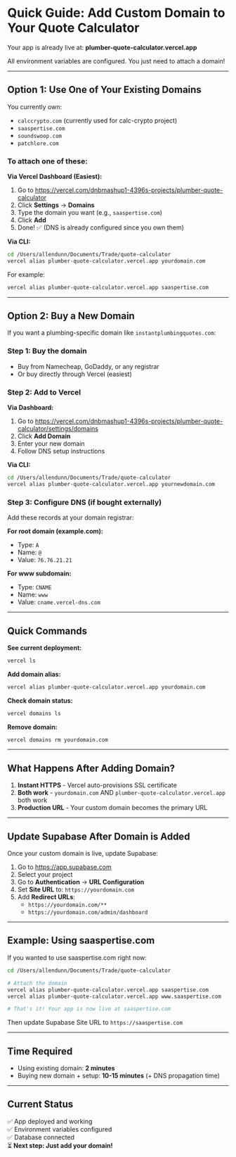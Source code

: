 # Quick Guide: Add Custom Domain to Your Quote Calculator

Your app is already live at: **plumber-quote-calculator.vercel.app**

All environment variables are configured. You just need to attach a domain!

---

## Option 1: Use One of Your Existing Domains

You currently own:
- `calccrypto.com` (currently used for calc-crypto project)
- `saaspertise.com` 
- `soundswoop.com`
- `patchlore.com`

### To attach one of these:

**Via Vercel Dashboard (Easiest):**

1. Go to https://vercel.com/dnbmashup1-4396s-projects/plumber-quote-calculator
2. Click **Settings** → **Domains**
3. Type the domain you want (e.g., `saaspertise.com`)
4. Click **Add**
5. Done! ✅ (DNS is already configured since you own them)

**Via CLI:**

```bash
cd /Users/allendunn/Documents/Trade/quote-calculator
vercel alias plumber-quote-calculator.vercel.app yourdomain.com
```

For example:
```bash
vercel alias plumber-quote-calculator.vercel.app saaspertise.com
```

---

## Option 2: Buy a New Domain

If you want a plumbing-specific domain like `instantplumbingquotes.com`:

### Step 1: Buy the domain
- Buy from Namecheap, GoDaddy, or any registrar
- Or buy directly through Vercel (easiest)

### Step 2: Add to Vercel

**Via Dashboard:**
1. Go to https://vercel.com/dnbmashup1-4396s-projects/plumber-quote-calculator/settings/domains
2. Click **Add Domain**
3. Enter your new domain
4. Follow DNS setup instructions

**Via CLI:**
```bash
cd /Users/allendunn/Documents/Trade/quote-calculator
vercel alias plumber-quote-calculator.vercel.app yournewdomain.com
```

### Step 3: Configure DNS (if bought externally)

Add these records at your domain registrar:

**For root domain (example.com):**
- Type: `A`
- Name: `@`
- Value: `76.76.21.21`

**For www subdomain:**
- Type: `CNAME`
- Name: `www`  
- Value: `cname.vercel-dns.com`

---

## Quick Commands

**See current deployment:**
```bash
vercel ls
```

**Add domain alias:**
```bash
vercel alias plumber-quote-calculator.vercel.app yourdomain.com
```

**Check domain status:**
```bash
vercel domains ls
```

**Remove domain:**
```bash
vercel domains rm yourdomain.com
```

---

## What Happens After Adding Domain?

1. **Instant HTTPS** - Vercel auto-provisions SSL certificate
2. **Both work** - `yourdomain.com` AND `plumber-quote-calculator.vercel.app` both work
3. **Production URL** - Your custom domain becomes the primary URL

---

## Update Supabase After Domain is Added

Once your custom domain is live, update Supabase:

1. Go to https://app.supabase.com
2. Select your project
3. Go to **Authentication** → **URL Configuration**
4. Set **Site URL** to: `https://yourdomain.com`
5. Add **Redirect URLs**:
   - `https://yourdomain.com/**`
   - `https://yourdomain.com/admin/dashboard`

---

## Example: Using saaspertise.com

If you wanted to use saaspertise.com right now:

```bash
cd /Users/allendunn/Documents/Trade/quote-calculator

# Attach the domain
vercel alias plumber-quote-calculator.vercel.app saaspertise.com
vercel alias plumber-quote-calculator.vercel.app www.saaspertise.com

# That's it! Your app is now live at saaspertise.com
```

Then update Supabase Site URL to `https://saaspertise.com`

---

## Time Required

- Using existing domain: **2 minutes**
- Buying new domain + setup: **10-15 minutes** (+ DNS propagation time)

---

## Current Status

✅ App deployed and working  
✅ Environment variables configured  
✅ Database connected  
⏳ **Next step: Just add your domain!**




